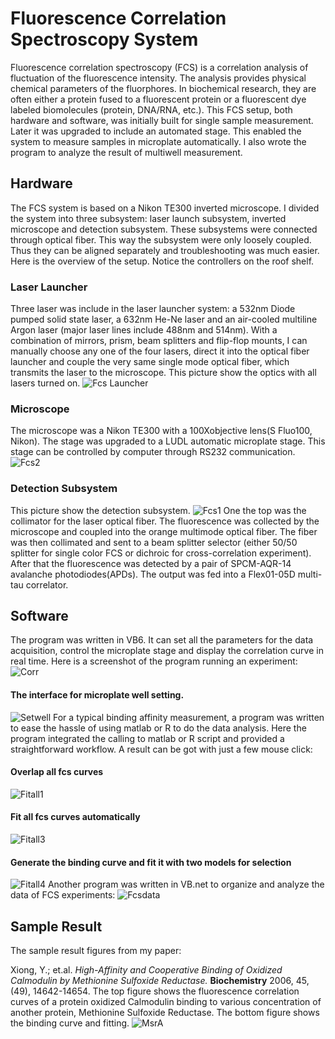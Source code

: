 # Fluorescence Correlation Spectroscopy System
Fluorescence correlation spectroscopy (FCS)  is a correlation analysis of fluctuation of 
the fluorescence intensity. The analysis provides physical chemical parameters of the fluorphores. 
In biochemical research, they are often either a protein fused to a fluorescent protein or 
a fluorescent dye labeled biomolecules (protein, DNA/RNA, etc.). This FCS setup, both hardware
and software, was initially built for single sample measurement. Later it was upgraded to include 
an automated stage. This enabled the system to measure samples in microplate automatically. 
I also wrote the program to analyze the result of multiwell measurement.
## Hardware
The FCS system is based on a Nikon TE300 inverted microscope. I divided the system into three
subsystem: laser launch subsystem, inverted microscope and detection subsystem. These subsystems
were connected through optical fiber. This way the subsystem were only loosely coupled. Thus they can
be aligned separately and troubleshooting was much easier. Here is the overview of the setup. Notice 
the controllers on the roof shelf.

### Laser Launcher
Three laser was include in the laser launcher system: a 532nm Diode pumped solid state laser, a 632nm 
He-Ne laser and an air-cooled multiline Argon laser (major laser lines include 488nm and 514nm). With 
a combination of mirrors, prism, beam splitters and flip-flop mounts, I can manually choose any one 
of the four lasers, direct it into the optical fiber launcher and couple the very same single mode
optical fiber, which transmits the laser to the microscope. This picture show the optics with all 
lasers turned on.
![Fcs Launcher](instruments/fcs-launcher.JPG)
### Microscope
The microscope was a Nikon TE300 with a 100Xobjective lens(S Fluo100, Nikon). The stage was upgraded
to a LUDL automatic microplate stage. This stage can be controlled by computer through RS232 
communication.
![Fcs2](instruments/fcs2.JPG)
### Detection Subsystem
This picture show the detection subsystem.
![Fcs1](instruments/fcs1.JPG)
One the top was the collimator for the laser optical fiber. The fluorescence was collected by the 
microscope and coupled into the orange multimode optical fiber. The fiber was then collimated and 
sent to a beam splitter selector (either 50/50 splitter for single color FCS or dichroic for 
cross-correlation experiment). After that the fluorescence was detected by a pair of SPCM-AQR-14
avalanche photodiodes(APDs). The output was fed into a Flex01-05D multi-tau correlator.

## Software
The program was written in VB6. It can set all the parameters for the data acquisition, control
the microplate stage and display the correlation curve in real time. Here is a screenshot of the 
program running an experiment:
![Corr](images/corr.PNG)
#### The interface for microplate well setting.
![Setwell](images/setwell.PNG)
For a typical binding affinity measurement, a program was written to ease the hassle of using matlab
or R to do the data analysis. Here the program integrated the calling to matlab or R script and 
provided a straightforward workflow. A result can be got with just a few mouse click:
#### Overlap all fcs curves
![Fitall1](images/fitall1.PNG)
#### Fit all fcs curves automatically
![Fitall3](images/fitall3.PNG)
#### Generate the binding curve and fit it with two models for selection
![Fitall4](images/fitall4.PNG)
Another program was written in VB.net to organize and analyze the data of FCS experiments:
![Fcsdata](images/fcsdata.PNG)

## Sample Result
The sample result figures from my paper:

Xiong, Y.; et.al. *High-Affinity and Cooperative Binding of Oxidized Calmodulin by Methionine 
Sulfoxide Reductase.* **Biochemistry** 2006, 45, (49), 14642-14654.
The top figure shows the fluorescence correlation curves of a protein oxidized Calmodulin binding 
to various concentration of another protein, Methionine Sulfoxide Reductase. The bottom figure shows 
the binding curve and fitting. 
![MsrA](figs/msrA.png)